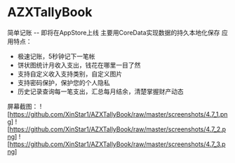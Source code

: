 # AZXTallyBook
简单记账 -- 即将在AppStore上线
主要用CoreData实现数据的持久本地化保存
应用特点：
- 极速记账，5秒钟记下一笔帐
- 饼状图统计月收入支出，钱花在哪里一目了然
- 支持自定义收入支持类别，自定义图片
- 支持密码保护，保护您的个人隐私
- 历史记录查询每一笔支出，汇总每月结余，清楚掌握财产动态

屏幕截图：
![https://github.com/XinStar1/AZXTallyBook/raw/master/screenshots/4.7_1.png]
![https://github.com/XinStar1/AZXTallyBook/raw/master/screenshots/4.7_2.png]
![https://github.com/XinStar1/AZXTallyBook/raw/master/screenshots/4.7_3.png]
